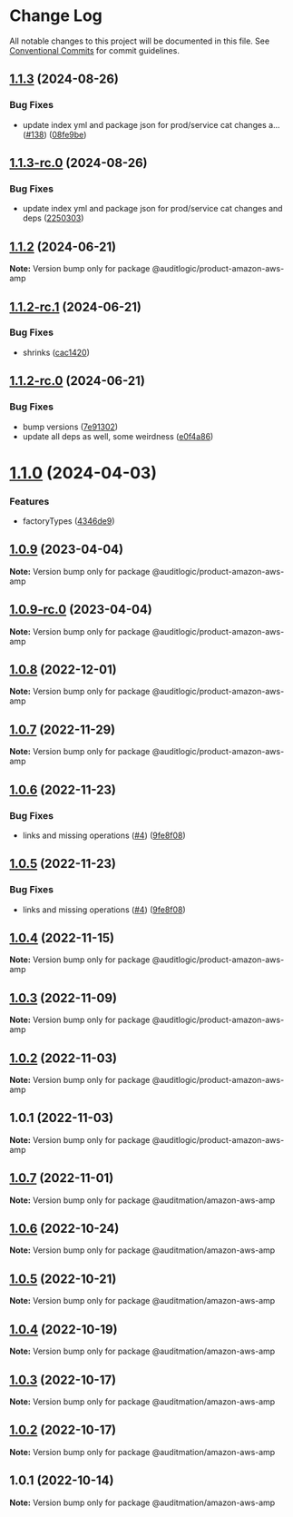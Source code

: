 # Change Log

All notable changes to this project will be documented in this file.
See [Conventional Commits](https://conventionalcommits.org) for commit guidelines.

## [1.1.3](https://github.com/auditlogic/product/compare/@auditlogic/product-amazon-aws-amp@1.1.2...@auditlogic/product-amazon-aws-amp@1.1.3) (2024-08-26)


### Bug Fixes

* update index yml and package json for prod/service cat changes a… ([#138](https://github.com/auditlogic/product/issues/138)) ([08fe9be](https://github.com/auditlogic/product/commit/08fe9beb1c8457462a19bc69caa02e6212d97e1a))





## [1.1.3-rc.0](https://github.com/auditlogic/product/compare/@auditlogic/product-amazon-aws-amp@1.1.2...@auditlogic/product-amazon-aws-amp@1.1.3-rc.0) (2024-08-26)


### Bug Fixes

* update index yml and package json for prod/service cat changes and deps ([2250303](https://github.com/auditlogic/product/commit/225030363a363608240135b7ebed386b28f01e4b))





## [1.1.2](https://github.com/auditlogic/product/compare/@auditlogic/product-amazon-aws-amp@1.1.2-rc.1...@auditlogic/product-amazon-aws-amp@1.1.2) (2024-06-21)

**Note:** Version bump only for package @auditlogic/product-amazon-aws-amp





## [1.1.2-rc.1](https://github.com/auditlogic/product/compare/@auditlogic/product-amazon-aws-amp@1.1.2-rc.0...@auditlogic/product-amazon-aws-amp@1.1.2-rc.1) (2024-06-21)


### Bug Fixes

* shrinks ([cac1420](https://github.com/auditlogic/product/commit/cac14200fefcd8183ab69fe89a47bd3f70f563e9))





## [1.1.2-rc.0](https://github.com/auditlogic/product/compare/@auditlogic/product-amazon-aws-amp@1.1.0...@auditlogic/product-amazon-aws-amp@1.1.2-rc.0) (2024-06-21)


### Bug Fixes

* bump versions ([7e91302](https://github.com/auditlogic/product/commit/7e913023b8b312150ed7762c32fbbe616be71de5))
* update all deps as well, some weirdness ([e0f4a86](https://github.com/auditlogic/product/commit/e0f4a864714e2d3de6bbf3da014d5312fe53be2f))





# [1.1.0](https://github.com/auditlogic/product/compare/@auditlogic/product-amazon-aws-amp@1.0.9...@auditlogic/product-amazon-aws-amp@1.1.0) (2024-04-03)


### Features

* factoryTypes ([4346de9](https://github.com/auditlogic/product/commit/4346de92693aee892fccf725338ffc7b80ab182b))





## [1.0.9](https://github.com/auditlogic/product/compare/@auditlogic/product-amazon-aws-amp@1.0.8...@auditlogic/product-amazon-aws-amp@1.0.9) (2023-04-04)

**Note:** Version bump only for package @auditlogic/product-amazon-aws-amp





## [1.0.9-rc.0](https://github.com/auditlogic/product/compare/@auditlogic/product-amazon-aws-amp@1.0.8...@auditlogic/product-amazon-aws-amp@1.0.9-rc.0) (2023-04-04)

**Note:** Version bump only for package @auditlogic/product-amazon-aws-amp





## [1.0.8](https://github.com/auditlogic/product/compare/@auditlogic/product-amazon-aws-amp@1.0.7...@auditlogic/product-amazon-aws-amp@1.0.8) (2022-12-01)

**Note:** Version bump only for package @auditlogic/product-amazon-aws-amp





## [1.0.7](https://github.com/auditlogic/product/compare/@auditlogic/product-amazon-aws-amp@1.0.6...@auditlogic/product-amazon-aws-amp@1.0.7) (2022-11-29)

**Note:** Version bump only for package @auditlogic/product-amazon-aws-amp





## [1.0.6](https://github.com/auditlogic/product/compare/@auditlogic/product-amazon-aws-amp@1.0.4...@auditlogic/product-amazon-aws-amp@1.0.6) (2022-11-23)


### Bug Fixes

* links and missing operations ([#4](https://github.com/auditlogic/product/issues/4)) ([9fe8f08](https://github.com/auditlogic/product/commit/9fe8f08fe7c57fdb79f991ac35bd6ac2e7dcad38))





## [1.0.5](https://github.com/auditlogic/product/compare/@auditlogic/product-amazon-aws-amp@1.0.4...@auditlogic/product-amazon-aws-amp@1.0.5) (2022-11-23)


### Bug Fixes

* links and missing operations ([#4](https://github.com/auditlogic/product/issues/4)) ([9fe8f08](https://github.com/auditlogic/product/commit/9fe8f08fe7c57fdb79f991ac35bd6ac2e7dcad38))





## [1.0.4](https://github.com/auditlogic/product/compare/@auditlogic/product-amazon-aws-amp@1.0.3...@auditlogic/product-amazon-aws-amp@1.0.4) (2022-11-15)

**Note:** Version bump only for package @auditlogic/product-amazon-aws-amp





## [1.0.3](https://github.com/auditlogic/product/compare/@auditlogic/product-amazon-aws-amp@1.0.2...@auditlogic/product-amazon-aws-amp@1.0.3) (2022-11-09)

**Note:** Version bump only for package @auditlogic/product-amazon-aws-amp





## [1.0.2](https://github.com/auditlogic/product/compare/@auditlogic/product-amazon-aws-amp@1.0.1...@auditlogic/product-amazon-aws-amp@1.0.2) (2022-11-03)

**Note:** Version bump only for package @auditlogic/product-amazon-aws-amp





## 1.0.1 (2022-11-03)

**Note:** Version bump only for package @auditlogic/product-amazon-aws-amp





## [1.0.7](https://github.com/auditmation/store-content/compare/@auditmation/amazon-aws-amp@1.0.6...@auditmation/amazon-aws-amp@1.0.7) (2022-11-01)

**Note:** Version bump only for package @auditmation/amazon-aws-amp





## [1.0.6](https://github.com/auditmation/store-content/compare/@auditmation/amazon-aws-amp@1.0.5...@auditmation/amazon-aws-amp@1.0.6) (2022-10-24)

**Note:** Version bump only for package @auditmation/amazon-aws-amp





## [1.0.5](https://github.com/auditmation/store-content/compare/@auditmation/amazon-aws-amp@1.0.4...@auditmation/amazon-aws-amp@1.0.5) (2022-10-21)

**Note:** Version bump only for package @auditmation/amazon-aws-amp





## [1.0.4](https://github.com/auditmation/store-content/compare/@auditmation/amazon-aws-amp@1.0.3...@auditmation/amazon-aws-amp@1.0.4) (2022-10-19)

**Note:** Version bump only for package @auditmation/amazon-aws-amp





## [1.0.3](https://github.com/auditmation/store-content/compare/@auditmation/amazon-aws-amp@1.0.2...@auditmation/amazon-aws-amp@1.0.3) (2022-10-17)

**Note:** Version bump only for package @auditmation/amazon-aws-amp





## [1.0.2](https://github.com/auditmation/store-content/compare/@auditmation/amazon-aws-amp@1.0.1...@auditmation/amazon-aws-amp@1.0.2) (2022-10-17)

**Note:** Version bump only for package @auditmation/amazon-aws-amp





## 1.0.1 (2022-10-14)

**Note:** Version bump only for package @auditmation/amazon-aws-amp
